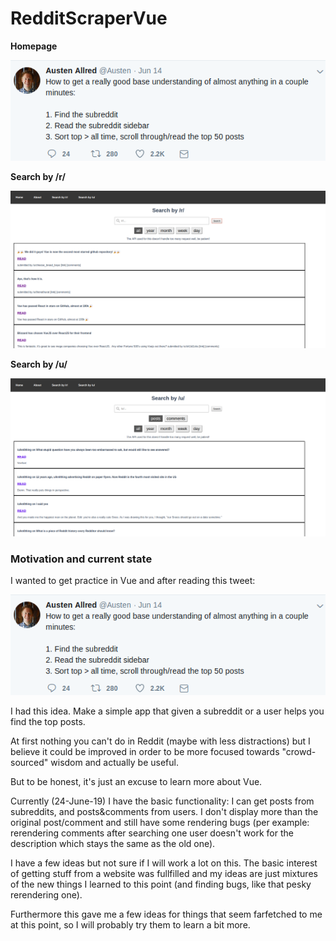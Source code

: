# RedditScraperVue

**Homepage**

![](/img/inspiration.png)

**Search by /r/**

![](/img/subreddit.png)

**Search by /u/**

![](/img/usercomment.png)


### Motivation and current state

I wanted to get practice in Vue and after reading this tweet:

![](/img/inspiration.png)

I had this idea. Make a simple app that given a subreddit or a user helps you find the top posts.

At first nothing you can't do in Reddit (maybe with less distractions) but I believe it could be improved in order to be more focused towards "crowd-sourced" wisdom and actually be useful.

But to be honest, it's just an excuse to learn more about Vue.

Currently (24-June-19) I have the basic functionality: I can get posts from subreddits, and posts&comments from users. I don't display more than the original post/comment and still have some rendering bugs (per example: rerendering comments after searching one user doesn't work for the description which stays the same as the old one). 

I have a few ideas but not sure if I will work a lot on this. The basic interest of getting stuff from a website was fullfilled and my ideas are just mixtures of the new things I learned to this point (and finding bugs, like that pesky rerendering one). 

Furthermore this gave me a few ideas for things that seem farfetched to me at this point, so I will probably try them to learn a bit more.
